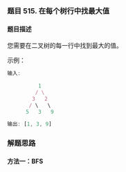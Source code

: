 ### 题目 515. 在每个树行中找最大值
#### 题目描述
您需要在二叉树的每一行中找到最大的值。

示例：

```js
输入: 

          1
         / \
        3   2
       / \   \  
      5   3   9 

输出: [1, 3, 9]
```


### 解题思路
#### 方法一：BFS
